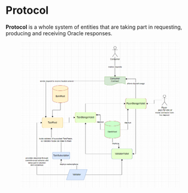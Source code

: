 # Protocol

**Protocol** is a whole system of entities that are taking part in requesting, producing and receiving Oracle responses.

<figure><img src="https://github.com/deplant/venom-oracle/raw/master/contract_architecture.png" alt=""><figcaption></figcaption></figure>
